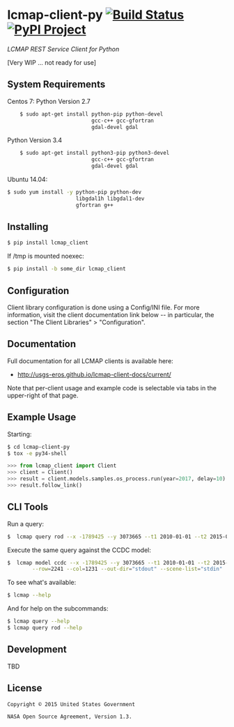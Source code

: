 # lcmap-client-py  [![Build Status][travis-badge]][travis][![PyPI Project][pypi-badge]][pypi]

*LCMAP REST Service Client for Python*

[Very WIP ... not ready for use]

## System Requirements
Centos 7:
Python Version 2.7
```bash
    $ sudo apt-get install python-pip python-devel
                           gcc-c++ gcc-gfortran
                           gdal-devel gdal
```

Python Version 3.4
```bash
    $ sudo apt-get install python3-pip python3-devel
                           gcc-c++ gcc-gfortran
                           gdal-devel gdal
```

Ubuntu 14.04:
```bash
$ sudo yum install -y python-pip python-dev
                      libgdal1h libgdal1-dev
                      gfortran g++
```

## Installing
```bash
$ pip install lcmap_client
```

If /tmp is mounted noexec:
```bash
$ pip install -b some_dir lcmap_client
```

## Configuration

Client library configuration is done using a Config/INI file. For more
information, visit the client documentation link below -- in particular, the
section "The Client Libraries" > "Configuration".


## Documentation

Full documentation for all LCMAP clients is available here:
 * http://usgs-eros.github.io/lcmap-client-docs/current/

Note that per-client usage and example code is selectable via tabs in the upper-right of that page.


## Example Usage

Starting:

```bash
$ cd lcmap-client-py
$ tox -e py34-shell
```

```python
>>> from lcmap_client import Client
>>> client = Client()
>>> result = client.models.samples.os_process.run(year=2017, delay=10)
>>> result.follow_link()
```

## CLI Tools

Run a query:

```bash
$  lcmap query rod --x -1789425 --y 3073665 --t1 2010-01-01 --t2 2015-01-01
```

Execute the same query against the CCDC model:

```bash
$  lcmap model ccdc --x -1789425 --y 3073665 --t1 2010-01-01 --t2 2015-01-01 \
        --row=2241 --col=1231 --out-dir="stdout" --scene-list="stdin"
```

To see what's available:

```bash
$ lcmap --help
```

And for help on the subcommands:

```bash
$ lcmap query --help
$ lcmap query rod --help
```


## Development

TBD


## License

```
Copyright © 2015 United States Government

NASA Open Source Agreement, Version 1.3.
```

<!-- Named page links below: /-->

[travis]: https://travis-ci.org/USGS-EROS/lcmap-client-py
[travis-badge]: https://travis-ci.org/USGS-EROS/lcmap-client-py.png?branch=master
[lcmap-logo]: resources/images/lcmap-logo-1-250px.png
[lcmap-logo-large]: resources/images/lcmap-logo-1-1000px.png
[pypi]: https://pypi.python.org/pypi/lcmap-client
[pypi-badge]: https://img.shields.io/pypi/v/lcmap-client.svg?maxAge=2592000
